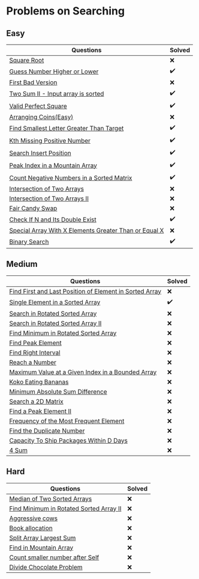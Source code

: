 # Problems on Searching

## Easy

| Questions | Solved |
| --------- | ------ |
[Square Root](https://leetcode.com/problems/sqrtx/) | :x: |
[Guess Number Higher or Lower](https://leetcode.com/problems/guess-number-higher-or-lower/) | :heavy_check_mark: |
[First Bad Version](https://leetcode.com/problems/first-bad-version/) | :x: |
[Two Sum II - Input array is sorted](https://leetcode.com/problems/two-sum-ii-input-array-is-sorted/) | :heavy_check_mark:  |
[Valid Perfect Square](https://leetcode.com/problems/valid-perfect-square/) | :heavy_check_mark: |
[Arranging Coins(Easy)](https://leetcode.com/problems/arranging-coins/) | :x: |
[Find Smallest Letter Greater Than Target](https://leetcode.com/problems/find-smallest-letter-greater-than-target/) | :heavy_check_mark: |
[Kth Missing Positive Number](https://leetcode.com/problems/kth-missing-positive-number/) | :heavy_check_mark: |
[Search Insert Position](https://leetcode.com/problems/search-insert-position/) | :heavy_check_mark: |
[Peak Index in a Mountain Array](https://leetcode.com/problems/peak-index-in-a-mountain-array/) | :heavy_check_mark: |
[Count Negative Numbers in a Sorted Matrix](https://leetcode.com/problems/count-negative-numbers-in-a-sorted-matrix/) | :heavy_check_mark: |
[Intersection of Two Arrays](https://leetcode.com/problems/intersection-of-two-arrays/) | :x: |
[Intersection of Two Arrays II](https://leetcode.com/problems/intersection-of-two-arrays-ii/) | :x: |
[Fair Candy Swap](https://leetcode.com/problems/fair-candy-swap/) | :x: |
[Check If N and Its Double Exist](https://leetcode.com/problems/check-if-n-and-its-double-exist/) | :heavy_check_mark: |
[Special Array With X Elements Greater Than or Equal X](https://leetcode.com/problems/special-array-with-x-elements-greater-than-or-equal-x/) | :x: |
[Binary Search](https://leetcode.com/problems/binary-search/) | :heavy_check_mark: |

## Medium

| Questions | Solved |
| --------- | ------ |
[Find First and Last Position of Element in Sorted Array](https://leetcode.com/problems/find-first-and-last-position-of-element-in-sorted-array/) | :x: |
[Single Element in a Sorted Array](https://leetcode.com/problems/single-element-in-a-sorted-array/) | :heavy_check_mark: |
[Search in Rotated Sorted Array](https://leetcode.com/problems/search-in-rotated-sorted-array/) | :x: |
[Search in Rotated Sorted Array II](https://leetcode.com/problems/search-in-rotated-sorted-array-ii/) | :x: |
[Find Minimum in Rotated Sorted Array](https://leetcode.com/problems/find-minimum-in-rotated-sorted-array/) | :x: |
[Find Peak Element](https://leetcode.com/problems/find-peak-element/) | :x: |
[Find Right Interval](https://leetcode.com/problems/find-right-interval/) | :x: |
[Reach a Number](https://leetcode.com/problems/reach-a-number/) | :x: |
[Maximum Value at a Given Index in a Bounded Array](https://leetcode.com/problems/maximum-value-at-a-given-index-in-a-bounded-array/) | :x: |
[Koko Eating Bananas](https://leetcode.com/problems/koko-eating-bananas/) | :x: |
[Minimum Absolute Sum Difference](https://leetcode.com/problems/minimum-absolute-sum-difference/) | :x: |
[Search a 2D Matrix](https://leetcode.com/problems/search-a-2d-matrix/) | :x: |
[Find a Peak Element II](https://leetcode.com/problems/find-a-peak-element-ii/) | :x: |
[Frequency of the Most Frequent Element](https://leetcode.com/problems/frequency-of-the-most-frequent-element/) | :x: |
[Find the Duplicate Number](https://leetcode.com/problems/find-the-duplicate-number/) | :x: |
[Capacity To Ship Packages Within D Days](https://leetcode.com/problems/capacity-to-ship-packages-within-d-days/) | :x: |
[4 Sum](https://leetcode.com/problems/4sum/) | :x: |

## Hard

| Questions | Solved |
| --------- | ------ |
[Median of Two Sorted Arrays](https://leetcode.com/problems/median-of-two-sorted-arrays/) | :x: |
[Find Minimum in Rotated Sorted Array II](https://leetcode.com/problems/find-minimum-in-rotated-sorted-array-ii/) | :x: |
[Aggressive cows](https://www.spoj.com/problems/AGGRCOW/) | :x: |
[Book allocation](https://www.geeksforgeeks.org/allocate-minimum-number-pages/) | :x: |
[Split Array Largest Sum](https://leetcode.com/problems/split-array-largest-sum/) | :x: |
[Find in Mountain Array](https://leetcode.com/problems/find-in-mountain-array/) | :x: |
[Count smaller number after Self](https://leetcode.com/problems/count-of-smaller-numbers-after-self/) | :x: |
[Divide Chocolate Problem](https://curiouschild.github.io/leetcode/2019/06/21/divide-chocolate.html) | :x: |
